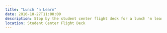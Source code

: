 ```yaml
---
title: "Lunch 'n Learn"
date: 2016-10-27T11:00:00
description: Stop by the student center flight deck for a lunch 'n learn session from the M.A.D. Club. Meet with members and peers to share, collaborate, and work on projects.
location: Student Center Flight Deck
---
```

